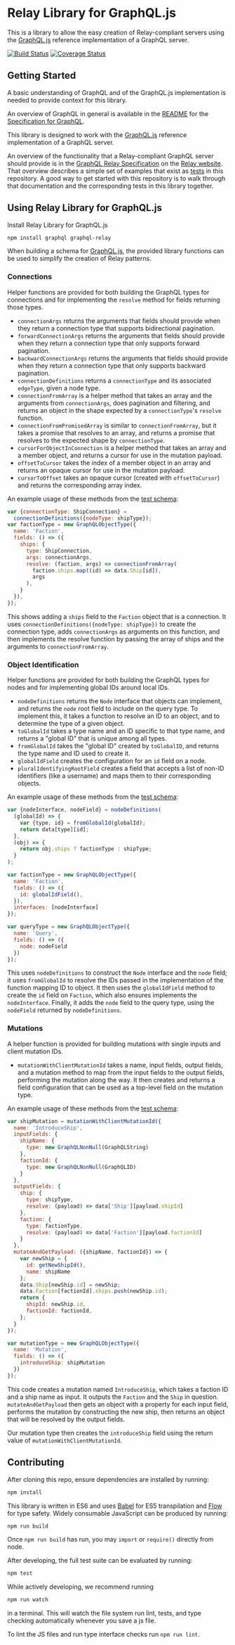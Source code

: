 # Relay Library for GraphQL.js

This is a library to allow the easy creation of Relay-compliant servers using the [GraphQL.js](https://github.com/graphql/graphql-js) reference implementation of a GraphQL server.

[![Build Status](https://travis-ci.org/graphql/graphql-relay-js.svg?branch=master)](https://travis-ci.org/graphql/graphql-relay-js)
[![Coverage Status](https://coveralls.io/repos/graphql/graphql-relay-js/badge.svg?branch=master&service=github)](https://coveralls.io/github/graphql/graphql-relay-js?branch=master)

## Getting Started

A basic understanding of GraphQL and of the GraphQL.js implementation is needed to provide context for this library.

An overview of GraphQL in general is available in the [README](https://github.com/facebook/graphql/blob/master/README.md) for the [Specification for GraphQL](https://github.com/facebook/graphql).

This library is designed to work with the [GraphQL.js](https://github.com/graphql/graphql-js) reference implementation of a GraphQL server.

An overview of the functionality that a Relay-compliant GraphQL server should provide is in the [GraphQL Relay Specification](https://facebook.github.io/relay/docs/graphql-relay-specification.html) on the [Relay website](https://facebook.github.io/relay/). That overview describes a simple set of examples that exist as [tests](src/__tests__) in this repository. A good way to get started with this repository is to walk through that documentation and the corresponding tests in this library together.

## Using Relay Library for GraphQL.js

Install Relay Library for GraphQL.js

```sh
npm install graphql graphql-relay
```

When building a schema for [GraphQL.js](https://github.com/graphql/graphql-js), the provided library functions can be used to simplify the creation of Relay patterns.

### Connections

Helper functions are provided for both building the GraphQL types for connections and for implementing the `resolve` method for fields returning those types.

 - `connectionArgs` returns the arguments that fields should provide when they return a connection type that supports bidirectional pagination.
 - `forwardConnectionArgs` returns the arguments that fields should provide when they return a connection type that only supports forward pagination.
 - `backwardConnectionArgs` returns the arguments that fields should provide when they return a connection type that only supports backward pagination.
 - `connectionDefinitions` returns a `connectionType` and its associated `edgeType`, given a node type.
 - `connectionFromArray` is a helper method that takes an array and the arguments from `connectionArgs`, does pagination and filtering, and returns an object in the shape expected by a `connectionType`'s `resolve` function.
 - `connectionFromPromisedArray` is similar to `connectionFromArray`, but it takes a promise that resolves to an array, and returns a promise that resolves to the expected shape by `connectionType`.
 - `cursorForObjectInConnection` is a helper method that takes an array and a member object, and returns a cursor for use in the mutation payload.
- `offsetToCursor` takes the index of a member object in an array and returns an opaque cursor for use in the mutation payload.
- `cursorToOffset` takes an opaque cursor (created with `offsetToCursor`) and returns the corresponding array index.

An example usage of these methods from the [test schema](src/__tests__/starWarsSchema.js):

```js
var {connectionType: ShipConnection} =
  connectionDefinitions({nodeType: shipType});
var factionType = new GraphQLObjectType({
  name: 'Faction',
  fields: () => ({
    ships: {
      type: ShipConnection,
      args: connectionArgs,
      resolve: (faction, args) => connectionFromArray(
        faction.ships.map((id) => data.Ship[id]),
        args
      ),
    }
  }),
});
```

This shows adding a `ships` field to the `Faction` object that is a connection. It uses `connectionDefinitions({nodeType: shipType})` to create the connection type, adds `connectionArgs` as arguments on this function, and then implements the resolve function by passing the array of ships and the arguments to `connectionFromArray`.

### Object Identification

Helper functions are provided for both building the GraphQL types for nodes and for implementing global IDs around local IDs.

 - `nodeDefinitions` returns the `Node` interface that objects can implement, and returns the `node` root field to include on the query type. To implement this, it takes a function to resolve an ID to an object, and to determine the type of a given object.
 - `toGlobalId` takes a type name and an ID specific to that type name, and returns a "global ID" that is unique among all types.
 - `fromGlobalId` takes the "global ID" created by `toGlobalID`, and returns the type name and ID used to create it.
 - `globalIdField` creates the configuration for an `id` field on a node.
 - `pluralIdentifyingRootField` creates a field that accepts a list of non-ID identifiers (like a username) and maps them to their corresponding objects.

An example usage of these methods from the [test schema](src/__tests__/starWarsSchema.js):

```js
var {nodeInterface, nodeField} = nodeDefinitions(
  (globalId) => {
    var {type, id} = fromGlobalId(globalId);
    return data[type][id];
  },
  (obj) => {
    return obj.ships ? factionType : shipType;
  }
);

var factionType = new GraphQLObjectType({
  name: 'Faction',
  fields: () => ({
    id: globalIdField(),
  }),
  interfaces: [nodeInterface]
});

var queryType = new GraphQLObjectType({
  name: 'Query',
  fields: () => ({
    node: nodeField
  })
});
```

This uses `nodeDefinitions` to construct the `Node` interface and the `node` field; it uses `fromGlobalId` to resolve the IDs passed in the implementation of the function mapping ID to object. It then uses the `globalIdField` method to create the `id` field on `Faction`, which also ensures implements the `nodeInterface`. Finally, it adds the `node` field to the query type, using the `nodeField` returned by `nodeDefinitions`.

### Mutations

A helper function is provided for building mutations with single inputs and client mutation IDs.

 - `mutationWithClientMutationId` takes a name, input fields, output fields, and a mutation method to map from the input fields to the output fields, performing the mutation along the way. It then creates and returns a field configuration that can be used as a top-level field on the mutation type.

An example usage of these methods from the [test schema](src/__tests__/starWarsSchema.js):

```js
var shipMutation = mutationWithClientMutationId({
  name: 'IntroduceShip',
  inputFields: {
    shipName: {
      type: new GraphQLNonNull(GraphQLString)
    },
    factionId: {
      type: new GraphQLNonNull(GraphQLID)
    }
  },
  outputFields: {
    ship: {
      type: shipType,
      resolve: (payload) => data['Ship'][payload.shipId]
    },
    faction: {
      type: factionType,
      resolve: (payload) => data['Faction'][payload.factionId]
    }
  },
  mutateAndGetPayload: ({shipName, factionId}) => {
    var newShip = {
      id: getNewShipId(),
      name: shipName
    };
    data.Ship[newShip.id] = newShip;
    data.Faction[factionId].ships.push(newShip.id);
    return {
      shipId: newShip.id,
      factionId: factionId,
    };
  }
});

var mutationType = new GraphQLObjectType({
  name: 'Mutation',
  fields: () => ({
    introduceShip: shipMutation
  })
});
```

This code creates a mutation named `IntroduceShip`, which takes a faction ID and a ship name as input. It outputs the `Faction` and the `Ship` in question. `mutateAndGetPayload` then gets an object with a property for each input field, performs the mutation by constructing the new ship, then returns an object that will be resolved by the output fields.

Our mutation type then creates the `introduceShip` field using the return value of `mutationWithClientMutationId`.

## Contributing

After cloning this repo, ensure dependencies are installed by running:

```sh
npm install
```

This library is written in ES6 and uses [Babel](http://babeljs.io/) for ES5 transpilation and [Flow](http://flowtype.org/) for type safety. Widely consumable JavaScript can be produced by running:

```sh
npm run build
```

Once `npm run build` has run, you may `import` or `require()` directly from node.

After developing, the full test suite can be evaluated by running:

```sh
npm test
```

While actively developing, we recommend running

```sh
npm run watch
```

in a terminal. This will watch the file system run lint, tests, and type checking automatically whenever you save a js file.

To lint the JS files and run type interface checks run `npm run lint`.
